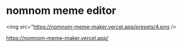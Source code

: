 # nomnom meme editor

<img src="https://nomnom-meme-maker.vercel.app/presets/4.png />

https://nomnom-meme-maker.vercel.app/
